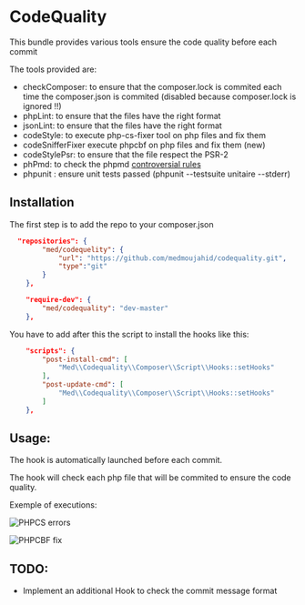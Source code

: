 CodeQuality
=============

This bundle provides various tools ensure the code quality before each commit

The tools provided are:

- checkComposer: to ensure that the composer.lock is commited each time the composer.json is commited (disabled because composer.lock is ignored !!)
- phpLint: to ensure that the files have the right format
- jsonLint: to ensure that the files have the right format
- codeStyle: to execute php-cs-fixer tool on php files and fix them
- codeSnifferFixer execute phpcbf on php files and fix them (new)
- codeStylePsr: to ensure that the file respect the PSR-2
- phPmd: to check the phpmd [controversial rules](http://phpmd.org/rules/controversial.html)
- phpunit : ensure unit tests passed (phpunit --testsuite unitaire --stderr)

Installation
------------

The first step is to add the repo to your composer.json

```json
  "repositories": {
    	"med/codequelity": {
    		"url": "https://github.com/medmoujahid/codequality.git",
    		"type":"git"
    	}
    },
```

```json
    "require-dev": {
        "med/codequality": "dev-master"
    },
```

You have to add after this the script to install the hooks like this:

```json
    "scripts": {
        "post-install-cmd": [
            "Med\\Codequality\\Composer\\Script\\Hooks::setHooks"
        ],
        "post-update-cmd": [
            "Med\\Codequality\\Composer\\Script\\Hooks::setHooks"
        ]
    },
```

Usage:
-------

The hook is automatically launched before each commit.

The hook will check each php file that will be commited to ensure the code quality.

Exemple of executions:

![PHPCS errors](https://github.com/medmoujahid/codequality/blob/master/Resources/doc/phpcs.png)

![PHPCBF fix](https://github.com/medmoujahid/codequality/blob/master/Resources/doc/alltests.png)


TODO:
-------
- Implement an additional Hook to check the commit message format